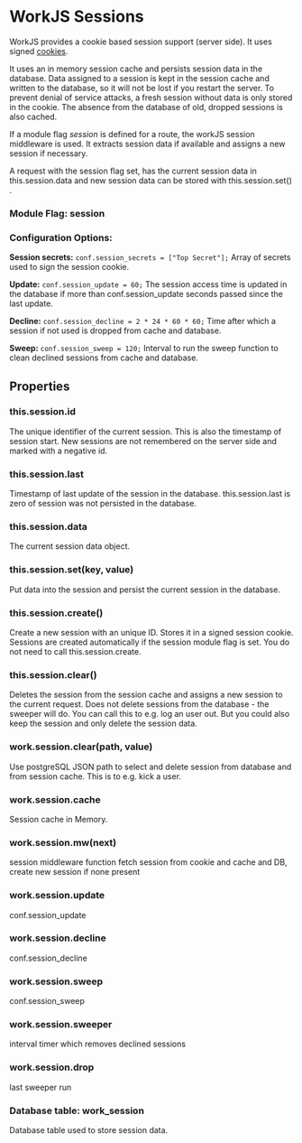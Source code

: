 # WorkJS Sessions

WorkJS provides a cookie based session support (server side).
It uses signed [cookies](https://github.com/pillarjs/cookies).

It uses an in memory session cache and persists session data in the database.
Data assigned to a session is kept in the session cache and written to the database, 
so it will not be lost if you restart the server.
To prevent denial of service attacks, a fresh session without data is only stored in the cookie.
The absence from the database of old, dropped sessions is also cached.

If a module flag *session* is defined for a route, the workJS session middleware is used.
It extracts session data if available and assigns a new session if necessary.

A request with the session flag set, has the current session data in this.session.data
and new session data can be stored with this.session.set() .

### Module Flag: session

### Configuration Options:

**Session secrets:** `conf.session_secrets = ["Top Secret"];`
Array of secrets used to sign the session cookie.

**Update:** `conf.session_update = 60;`
The session access time is updated in the database if more than conf.session_update seconds 
passed since the last update.

**Decline:** `conf.session_decline = 2 * 24 * 60 * 60;`
Time after which a session if not used is dropped from cache and database.

**Sweep:** `conf.session_sweep = 120;`
Interval to run the sweep function to clean declined sessions from cache and database.

## Properties

### this.session.id
The unique identifier of the current session.
This is also the timestamp of session start.
New sessions are not remembered on the server side and marked with a negative id.

### this.session.last
Timestamp of last update of the session in the database.
this.session.last is zero of session was not persisted in the database.

### this.session.data
The current session data object.

### this.session.set(key, value)
Put data into the session and persist the current session in the database.

### this.session.create()
Create a new session with an unique ID. Stores it in a signed session cookie.
Sessions are created automatically if the session module flag is set.
You do not need to call this.session.create.

### this.session.clear()
Deletes the session from the session cache and assigns a new session to the current request.
Does not delete sessions from the database - the sweeper will do.
You can call this to e.g. log an user out.
But you could also keep the session and only delete the session data.

### work.session.clear(path, value)
Use postgreSQL JSON path to select and delete session from database and from session cache.
This is to e.g. kick a user.

### work.session.cache
Session cache in Memory.

### work.session.mw(next)
session middleware function
fetch session from cookie and cache and DB, create new session if none present

### work.session.update
conf.session_update

### work.session.decline
conf.session_decline

### work.session.sweep
conf.session_sweep

### work.session.sweeper
interval timer which removes declined sessions

### work.session.drop
last sweeper run

### Database table: work_session
Database table used to store session data.

